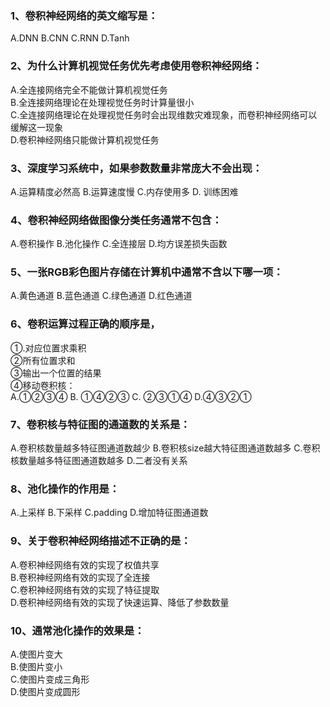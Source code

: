 ### 1、卷积神经网络的英文缩写是：  
 A.DNN B.CNN C.RNN D.Tanh

### 2、为什么计算机视觉任务优先考虑使用卷积神经网络：  
A.全连接网络完全不能做计算机视觉任务   
B.全连接网络理论在处理视觉任务时计算量很小  
C.全连接网络理论在处理视觉任务时会出现维数灾难现象，而卷积神经网络可以缓解这一现象  
D.卷积神经网络只能做计算机视觉任务  

### 3、深度学习系统中，如果参数数量非常庞大不会出现：
A.运算精度必然高 B.运算速度慢 C.内存使用多 D. 训练困难  

### 4、卷积神经网络做图像分类任务通常不包含：  
A.卷积操作 B.池化操作 C.全连接层 D.均方误差损失函数
### 5、一张RGB彩色图片存储在计算机中通常不含以下哪一项：  
A.黄色通道 B.蓝色通道 C.绿色通道 D.红色通道  
### 6、卷积运算过程正确的顺序是，  
①.对应位置求乘积   
②所有位置求和   
③输出一个位置的结果   
④移动卷积核：  
A.①②③④ B. ①④②③ C. ②③①④ D.④③②①  
### 7、卷积核与特征图的通道数的关系是：   
A.卷积核数量越多特征图通道数越少 B.卷积核size越大特征图通道数越多 C.卷积核数量越多特征图通道数越多 D.二者没有关系  
### 8、池化操作的作用是：  
A.上采样 B.下采样 C.padding D.增加特征图通道数  
### 9、关于卷积神经网络描述不正确的是：  
A.卷积神经网络有效的实现了权值共享  
B.卷积神经网络有效的实现了全连接  
C.卷积神经网络有效的实现了特征提取   
D.卷积神经网络有效的实现了快速运算、降低了参数数量  
### 10、通常池化操作的效果是：   
A.使图片变大  
B.使图片变小  
C.使图片变成三角形   
D.使图片变成圆形  


